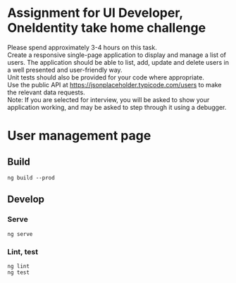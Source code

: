 # Assignment for UI Developer, OneIdentity take home challenge

Please spend approximately 3-4 hours on this task.  
Create a responsive single-page application to display and manage a list of users. The application should be able to list, add, update and delete users in a well presented and user-friendly way.  
Unit tests should also be provided for your code where appropriate.  
Use the public API at https://jsonplaceholder.typicode.com/users to make the relevant data requests.  
Note: If you are selected for interview, you will be asked to show your application working, and may be asked to step through it using a debugger.  

#  User management page

## Build

```
ng build --prod
```

## Develop

### Serve

```
ng serve
```

### Lint, test

```
ng lint
ng test
```
